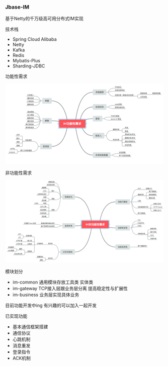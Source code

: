 
### Jbase-IM

基于Netty的千万级高可用分布式IM实现


技术栈

- Spring Cloud Alibaba
- Netty
- Kafka
- Redis
- Mybatis-Plus
- Sharding-JDBC


功能性需求

![image](https://raw.githubusercontent.com/jayqqaa12/jbase-im/master/doc/1.png)

非功能性需求

![image](https://raw.githubusercontent.com/jayqqaa12/jbase-im/master/doc/2.png)



模块划分

- im-common 通用模块存放工具类 实体类
- im-gateway TCP接入层跟业务层分离 提高稳定性与扩展性
- im-business 业务层实现具体业务



目前功能开发中ing 有兴趣的可以加入一起开发

已实现功能

- 基本通信框架搭建
- 通信协议
- 心跳机制
- 消息重发
- 登录指令
- ACK机制








